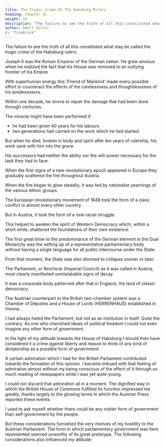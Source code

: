 ```yaml
---
title: The Tragic Crime Of The Habsburg Rulers
heading: Chapter 3c
weight: 10
description: "The failure to see the truth of all this constituted what may be called the tragic crime of the Habsburg rulers"
author: Adolf Hitler
c: "firebrick"
---
```



The failure to see the truth of all this constituted what may be called the tragic crime of the Habsburg rulers.

<!-- Only before the eyes of one Habsburg ruler, and that for the last time, did the hand of Destiny hold aloft the torch that threw light on the future of his country. But the torch was then extinguished for ever. -->

Joseph II was the Roman Emperor of the German nation. He grew anxious when he realized the fact that his House was removed to an outlying frontier of his Empire.

<!--  and that the time would soon be at hand when it would be overturned and
engulfed in the whirlpool caused by that Babylon of nationalities, unless something was
done at the eleventh hour to overcome the dire consequences resulting from the
negligence of his ancestors.  -->

With superhuman energy this 'Friend of Mankind' made every possible effort to counteract the effects of the carelessness and thoughtlessness of his predecessors. 

Within one decade, he strove to repair the damage that had been done through centuries. 

The miracle might have been performed if:
- he had been given 40 years for his labours
- two generations had carried on the work which he had started


But when he died, broken in body and spirit after ten years of rulership, his work sank with him into the grave.

<!--  and rests with him there in the
Capucin Crypt, sleeping its eternal sleep, having never again showed signs of
awakening. -->

His successors had neither the ability nor the will-power necessary for the task they had to face. 

When the first signs of a new revolutionary epoch appeared in Europe they gradually scattered the fire throughout Austria. 

When the fire began to glow steadily, it was fed by nationalist yearnings of the various ethnic groups.

The European revolutionary movement of 1848 took the form of a class conflict in almost every other country.

But in Austria, it took the form of a new racial struggle. 

<!-- In so far as the German-Austrians there forgot the origins of the movement, or perhaps had failed to recognize them at the start and consequently took part in the revolutionary uprising, they sealed their own fate.  -->

This helped to awaken the spirit of Western Democracy which, within a short while, shattered the foundations of their own existence.


The first great blow to the predominance of the German element in the Dual Monarchy was the setting up of a representative parliamentary body without having a single language for all public intercourse under the State.

From that moment, the State was also doomed to collapse sooner or later. 

<!-- All that followed was nothing but the historical liquidation of an Empire.  -->

<!-- To watch that process of progressive disintegration was a tragic and at the same time an instructive experience. The execution of history's decree was carried out in thousands of details. The fact that great numbers of people went about blindfolded amid the manifest signs of dissolution only proves that the gods had decreed the destruction of Austria.
I do not wish to dwell on details because that would lie outside the scope of this book. 

I want to treat in detail only those events which are typical among the causes that lead to the decline of nations and States and which are therefore of importance to our present age. Moreover, the study of these events helped to furnish the basis of my own political outlook. -->

<!-- Among the institutions which , even to the weak-sighted Philistine, was that which, of all the institutions of State, ought to have been the most firmly founded--I mean  -->

The Parliament, or Reichsrat (Imperial Council) as it was called in Austria, most clearly manifested unmistakable signs of decay.

It was a corporate body patterned after that in England, the land of classic democracy.

<!-- The whole of that excellent organization was bodily transferred to Austria with as little alteration as possible. -->

The Austrian counterpart to the British two-chamber system was a Chamber of Deputies and a House of Lords (HERRENHAUS) established in Vienna.

<!-- The Houses themselves, considered as buildings were somewhat different. When Barry built his palaces, or, as we say the Houses of Parliament, on the shore of the Thames, he could look to the history of the British Empire for the inspiration of his work.  -->

<!-- In that history he found sufficient material to fill and decorate the 1,200 niches, brackets, and pillars of his magnificent edifice. His statues and paintings made the House of Lords and the House of Commons temples dedicated to the glory of the nation.

There it was that Vienna encountered the first difficulty. When Hansen, the Danish architect, had completed the last gable of the marble palace in which the new body of popular representatives was to be housed he had to turn to the ancient classical world for subjects to fill out his decorative plan. 

This theatrical shrine of 'Western Democracy' was adorned with the statues and portraits of Greek and Roman statesmen and philosophers. As if it were meant for a symbol of irony, the horses of the quadriga that surmounts the two Houses are pulling apart from one another towards all four quarters of the globe. There could be no better symbol for the kind of activity going on within the walls of that same building.

The 'nationalities' were opposed to any kind of glorification of Austrian history in the
decoration of this building, insisting that such would constitute an offence to them and
a provocation. Much the same happened in Germany, where the Reich-stag, built by
Wallot, was not dedicated to the German people until the cannons were thundering in
the World War. And then it was dedicated by an inscription.

I was not yet twenty years of age when I first entered the Palace on the Franzens-ring to watch and listen in the Chamber of Deputies. That first experience aroused in me a profound feeling of repugnance. -->


I had always hated the Parliament, but not as an institution in itself. Quite the contrary. As one who cherished ideals of political freedom I could not even imagine any other form of government. 

In the light of my attitude towards the House of Habsburg I should then have considered it a crime against liberty and reason to think of any kind of dictatorship as a possible form of government.

A certain admiration which I had for the British Parliament contributed towards the formation of this opinion. I became imbued with that feeling of admiration almost without my being conscious of the effect of it through so much reading of newspapers while I was yet quite young.

I could not discard that admiration all in a moment. The dignified way in which the British House of Commons fulfilled its function impressed me greatly, thanks largely to the glowing terms in which the Austrian Press reported these events. 

I used to ask myself whether there could be any nobler form of government than self-government by the people.

But these considerations furnished the very motives of my hostility to the Austrian Parliament. The form in which parliamentary government was here represented  seemed unworthy of its great prototype. The following considerations also influenced my attitude:

